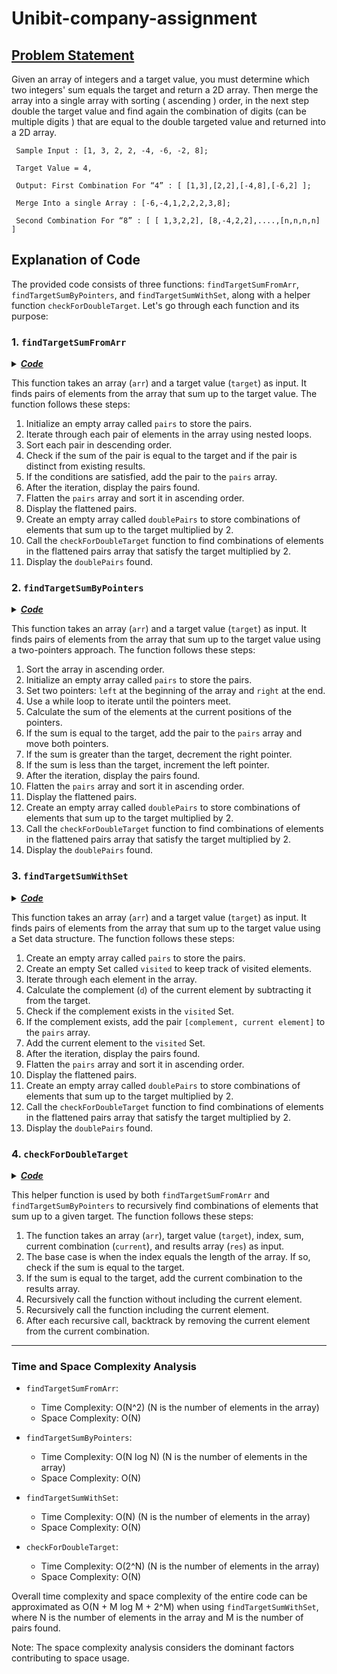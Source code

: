 # Unibit-company-assignment

## <u> Problem Statement </u>
Given an array of integers and a target value, you must determine which two integers' sum equals the target and return a 2D array. Then merge the array into a single array with sorting ( ascending ) order, in the next step double the target value and find again the combination of digits (can be multiple digits ) that are equal to the double targeted value and returned into a 2D array.

     Sample Input : [1, 3, 2, 2, -4, -6, -2, 8];

     Target Value = 4,

     Output: First Combination For “4” : [ [1,3],[2,2],[-4,8],[-6,2] ];

     Merge Into a single Array : [-6,-4,1,2,2,2,3,8];

     Second Combination For “8” : [ [ 1,3,2,2], [8,-4,2,2],....,[n,n,n,n] ]



## Explanation of Code

The provided code consists of three functions: `findTargetSumFromArr`, `findTargetSumByPointers`, and `findTargetSumWithSet`, along with a helper function `checkForDoubleTarget`. Let's go through each function and its purpose:

### 1. `findTargetSumFromArr`

<details>
<summary><i><b><u>Code</u></b></i></summary>

```javascript
function findTargetSumFromArr(arr, target) {
     const pairs = [];

     // Iterate through each pair of elements in the array
     for (let i = 0; i < arr.length - 1; i++) {
          for (let j = i + 1; j < arr.length; j++) {
               // Sort the pair in descending order
               const [num1, num2] = [arr[i], arr[j]].sort((a, b) => b - a);

               // Check if the pair sums up to the target and is distinct from existing results
               if (num1 + num2 === target && isDistinct(pairs, [num1, num2])) {
                    pairs.push([num1, num2]);
               }
          }
     }

     console.log(`For target: ${target}, below result:`);
     console.log(pairs);

     // Flatten the pairs array and sort it in ascending order
     const flattenedPairs = pairs.flat().sort((a, b) => a - b);
     console.log('flattenedPairs:', flattenedPairs);

     const doublePairs = [];
     // Find all combinations of elements in the flattenedPairs array that sum up to the target multiplied by 2
     checkForDoubleTarget(flattenedPairs, target * 2, 0, 0, [], doublePairs);
     console.log('doublePairs:', doublePairs);
}

function isDistinct(pairs, [num1, num2]) {
     // Check if the pair [num1, num2] already exists in the pairs array
     for (let [x, y] of pairs) {
          if (num1 === x && num2 === y) {
               return false;
          }
     }
     return true;
}

```
          
</details>

This function takes an array (`arr`) and a target value (`target`) as input. It finds pairs of elements from the array that sum up to the target value. The function follows these steps:

1. Initialize an empty array called `pairs` to store the pairs.
2. Iterate through each pair of elements in the array using nested loops.
3. Sort each pair in descending order.
4. Check if the sum of the pair is equal to the target and if the pair is distinct from existing results.
5. If the conditions are satisfied, add the pair to the `pairs` array.
6. After the iteration, display the pairs found.
7. Flatten the `pairs` array and sort it in ascending order.
8. Display the flattened pairs.
9. Create an empty array called `doublePairs` to store combinations of elements that sum up to the target multiplied by 2.
10. Call the `checkForDoubleTarget` function to find combinations of elements in the flattened pairs array that satisfy the target multiplied by 2.
11. Display the `doublePairs` found.

### 2. `findTargetSumByPointers`

<details>
<summary><i><b><u>Code</u></b></i></summary>

```javascript
function findTargetSumByPointers(arr, target) {
     // Sort the array in ascending order
     arr.sort((a, b) => a - b);

     const pairs = [];
     let left = 0,
          right = arr.length - 1;

     // Use two pointers approach to find pairs summing up to the target
     while (left < right) {
          let sum = arr[left] + arr[right];

          if (sum === target) {
               // If the sum matches the target, add the pair to the result
               pairs.push([arr[left], arr[right]]);
               left++;
               right--;
          } else if (sum > target) {
               // If the sum is greater than the target, decrement the right pointer
               right--;
          } else {
               // If the sum is less than the target, increment the left pointer
               left++;
          }
     }

     console.log(`For target: ${target}, below result:`);
     console.log(pairs);

     // Flatten the pairs array and sort it in ascending order
     const flattenedPairs = pairs.flat().sort((a, b) => a - b);
     console.log('flattenedPairs:', flattenedPairs);

     const doublePairs = [];
     // Find all combinations of elements in the flattenedPairs array that sum up to the target multiplied by 2
     checkForDoubleTarget(flattenedPairs, target * 2, 0, 0, [], doublePairs);
     console.log('doublePairs:', doublePairs);
}
```
          
</details>

This function takes an array (`arr`) and a target value (`target`) as input. It finds pairs of elements from the array that sum up to the target value using a two-pointers approach. The function follows these steps:

1. Sort the array in ascending order.
2. Initialize an empty array called `pairs` to store the pairs.
3. Set two pointers: `left` at the beginning of the array and `right` at the end.
4. Use a while loop to iterate until the pointers meet.
5. Calculate the sum of the elements at the current positions of the pointers.
6. If the sum is equal to the target, add the pair to the `pairs` array and move both pointers.
7. If the sum is greater than the target, decrement the right pointer.
8. If the sum is less than the target, increment the left pointer.
9. After the iteration, display the pairs found.
10. Flatten the `pairs` array and sort it in ascending order.
11. Display the flattened pairs.
12. Create an empty array called `doublePairs` to store combinations of elements that sum up to the target multiplied by 2.
13. Call the `checkForDoubleTarget` function to find combinations of elements in the flattened pairs array that satisfy the target multiplied by 2.
14. Display the `doublePairs` found.

### 3. `findTargetSumWithSet`

<details>
<summary><i><b><u>Code</u></b></i></summary>

```javascript
function findTargetSumWithSet(arr, target) {
     let pairs = [];
     let visited = new Set();

     // Iterate through each element in the array
     for (let i = 0; i < arr.length; i++) {
          let d = target - arr[i];
          if (visited.has(d)) {
               // If the complement of the current element exists in the visited set,
               // add the pair [complement, current element] to the pairs array
               pairs.push([d, arr[i]]);
          }
          visited.add(arr[i]);
     }

     console.log(`For target: ${target}, below result:`);
     console.log(pairs);


     // Flatten the pairs array and sort it in ascending order
     const flattenedPairs = pairs.flat().sort((a, b) => a - b);
     console.log('flattenedPairs:', flattenedPairs);

     const doublePairs = [];
     // Find all combinations of elements in the flattenedPairs array that sum up to the target multiplied by 2
     checkForDoubleTarget(flattenedPairs, target * 2, 0, 0, [], doublePairs);
     // TC for `flat & sort` => O(m log m)
     // SC => O(m)
     //  - where m is the number of pairs.
     console.log('doublePairs:', doublePairs);
     
}
```
          
</details>

This function takes an array (`arr`) and a target value (`target`) as input. It finds pairs of elements from the array that sum up to the target value using a Set data structure. The function follows these steps:

1. Create an empty array called `pairs` to store the pairs.
2. Create an empty Set called `visited` to keep track of visited elements.
3. Iterate through each element in the array.
4. Calculate the complement (`d`) of the current element by subtracting it from the target.
5. Check if the complement exists in the `visited` Set.
6. If the complement exists, add the pair `[complement, current element]` to the `pairs` array.
7. Add the current element to the `visited` Set.
8. After the iteration, display the pairs found.
9. Flatten the `pairs` array and sort it in ascending order.
10. Display the flattened pairs.
11. Create an empty array called `doublePairs` to store combinations of elements that sum up to the target multiplied by 2.
12. Call the `checkForDoubleTarget` function to find combinations of elements in the flattened pairs array that satisfy the target multiplied by 2.
13. Display the `doublePairs` found.

### 4. `checkForDoubleTarget`

<details>
<summary><i><b><u>Code</u></b></i></summary>

```javascript
function checkForDoubleTarget(arr, target, index, sum, current, res) {
     // Base case: If all elements in the array have been processed
     if (index === arr.length) {
          // If the sum is equal to the target, add the current combination to the result
          if (sum === target) {
               res.push([...current]);
          }
          return;
     }

     // Recursive call without including the current element
     checkForDoubleTarget(arr, target, index + 1, sum, current, res);

     // Recursive call including the current element
     current.push(arr[index]);
     checkForDoubleTarget(arr, target, index + 1, sum + arr[index], current, res);
     current.pop();
}
```
          
</details>

This helper function is used by both `findTargetSumFromArr` and `findTargetSumByPointers` to recursively find combinations of elements that sum up to a given target. The function follows these steps:

1. The function takes an array (`arr`), target value (`target`), index, sum, current combination (`current`), and results array (`res`) as input.
2. The base case is when the index equals the length of the array. If so, check if the sum is equal to the target.
3. If the sum is equal to the target, add the current combination to the results array.
4. Recursively call the function without including the current element.
5. Recursively call the function including the current element.
6. After each recursive call, backtrack by removing the current element from the current combination.

---

### Time and Space Complexity Analysis

- `findTargetSumFromArr`:
  - Time Complexity: O(N^2) (N is the number of elements in the array)
  - Space Complexity: O(N)

- `findTargetSumByPointers`:
  - Time Complexity: O(N log N) (N is the number of elements in the array)
  - Space Complexity: O(N)

- `findTargetSumWithSet`:
  - Time Complexity: O(N) (N is the number of elements in the array)
  - Space Complexity: O(N)

- `checkForDoubleTarget`:
  - Time Complexity: O(2^N) (N is the number of elements in the array)
  - Space Complexity: O(N)

Overall time complexity and space complexity of the entire code can be approximated as O(N + M log M + 2^M) when using `findTargetSumWithSet`, where N is the number of elements in the array and M is the number of pairs found.

Note: The space complexity analysis considers the dominant factors contributing to space usage.

